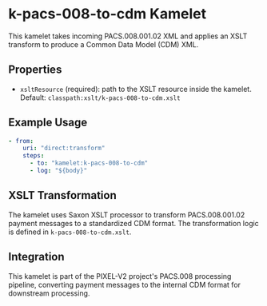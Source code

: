 # k-pacs-008-to-cdm Kamelet

This kamelet takes incoming PACS.008.001.02 XML and applies an XSLT transform to produce a Common Data Model (CDM) XML.

## Properties

- `xsltResource` (required): path to the XSLT resource inside the kamelet. Default: `classpath:xslt/k-pacs-008-to-cdm.xslt`

## Example Usage

```yaml
- from:
    uri: "direct:transform"
    steps:
      - to: "kamelet:k-pacs-008-to-cdm"
      - log: "${body}"
```

## XSLT Transformation

The kamelet uses Saxon XSLT processor to transform PACS.008.001.02 payment messages to a standardized CDM format. The transformation logic is defined in `k-pacs-008-to-cdm.xslt`.

## Integration

This kamelet is part of the PIXEL-V2 project's PACS.008 processing pipeline, converting payment messages to the internal CDM format for downstream processing.
